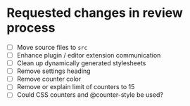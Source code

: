 # Requested changes in review process
- [ ] Move source files to `src`
- [ ] Enhance plugin / editor extension communication
- [ ] Clean up dynamically generated stylesheets
- [ ] Remove settings heading
- [ ] Remove counter color
- [ ] Remove or explain limit of counters to 15
- [ ] Could CSS counters and @counter-style be used?